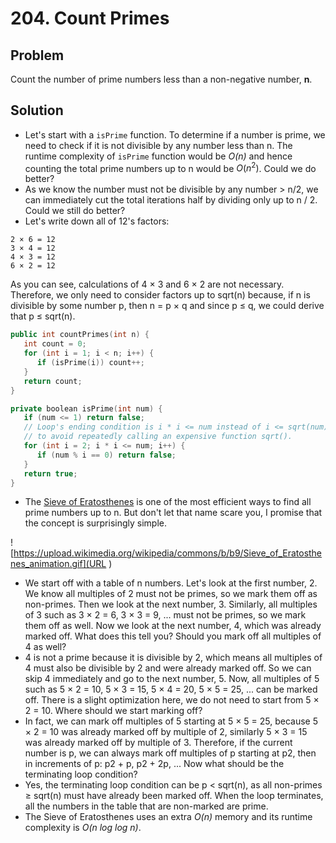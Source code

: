 # 204. Count Primes #

## Problem ##

Count the number of prime numbers less than a non-negative number, **n**.

## Solution ##

* Let's start with a `isPrime` function. To determine if a number is prime, we need to check if it is not divisible by any number less than n. The runtime complexity of `isPrime` function would be _O(n)_ and hence counting the total prime numbers up to n would be $O(n^2)$. Could we do better?
* As we know the number must not be divisible by any number > n/2, we can immediately cut the total iterations half by dividing only up to n / 2. Could we still do better?
* Let's write down all of 12's factors:
```
2 × 6 = 12
3 × 4 = 12
4 × 3 = 12
6 × 2 = 12
```
As you can see, calculations of 4 × 3 and 6 × 2 are not necessary. Therefore, we only need to consider factors up to sqrt(n) because, if n is divisible by some number p, then n = p × q and since p ≤ q, we could derive that p ≤ sqrt(n).
```c++
public int countPrimes(int n) {
   int count = 0;
   for (int i = 1; i < n; i++) {
      if (isPrime(i)) count++;
   }
   return count;
}

private boolean isPrime(int num) {
   if (num <= 1) return false;
   // Loop's ending condition is i * i <= num instead of i <= sqrt(num)
   // to avoid repeatedly calling an expensive function sqrt().
   for (int i = 2; i * i <= num; i++) {
      if (num % i == 0) return false;
   }
   return true;
}
```
* The [Sieve of Eratosthenes](https://en.wikipedia.org/wiki/Sieve_of_Eratosthenes) is one of the most efficient ways to find all prime numbers up to n. But don't let that name scare you, I promise that the concept is surprisingly simple.

![https://upload.wikimedia.org/wikipedia/commons/b/b9/Sieve_of_Eratosthenes_animation.gif](URL ) 


* We start off with a table of n numbers. Let's look at the first number, 2. We know all multiples of 2 must not be primes, so we mark them off as non-primes. Then we look at the next number, 3. Similarly, all multiples of 3 such as 3 × 2 = 6, 3 × 3 = 9, ... must not be primes, so we mark them off as well. Now we look at the next number, 4, which was already marked off. What does this tell you? Should you mark off all multiples of 4 as well?
* 4 is not a prime because it is divisible by 2, which means all multiples of 4 must also be divisible by 2 and were already marked off. So we can skip 4 immediately and go to the next number, 5. Now, all multiples of 5 such as 5 × 2 = 10, 5 × 3 = 15, 5 × 4 = 20, 5 × 5 = 25, ... can be marked off. There is a slight optimization here, we do not need to start from 5 × 2 = 10. Where should we start marking off?
* In fact, we can mark off multiples of 5 starting at 5 × 5 = 25, because 5 × 2 = 10 was already marked off by multiple of 2, similarly 5 × 3 = 15 was already marked off by multiple of 3. Therefore, if the current number is p, we can always mark off multiples of p starting at p2, then in increments of p: p2 + p, p2 + 2p, ... Now what should be the terminating loop condition?
* Yes, the terminating loop condition can be p < sqrt(n), as all non-primes ≥ sqrt(n) must have already been marked off. When the loop terminates, all the numbers in the table that are non-marked are prime.
* The Sieve of Eratosthenes uses an extra _O(n)_ memory and its runtime complexity is _O(n log log n)_.

